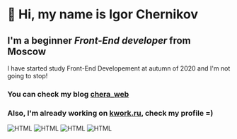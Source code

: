 # 👋 Hi, my name is **Igor Chernikov**
## I'm a beginner *Front-End developer* from Moscow
   I have started study Front-End Developement at autumn of 2020 and I'm not going to stop!
### You can check my blog [chera_web](https://www.instagram.com/chera_web/)
### Also, I'm already working on [kwork.ru](https://kwork.ru/user/cher_web), check my profile =)

![HTML](https://img.shields.io/badge/-HTML-080808?style=for-the-badge&logo=html5)
![HTML](https://img.shields.io/badge/-CSS-090909?style=for-the-badge&logo=css3)
![HTML](https://img.shields.io/badge/-SASS-090909?style=for-the-badge&logo=sass)
![HTML](https://img.shields.io/badge/-JAVASCRIPT-090909?style=for-the-badge&logo=javascript)
